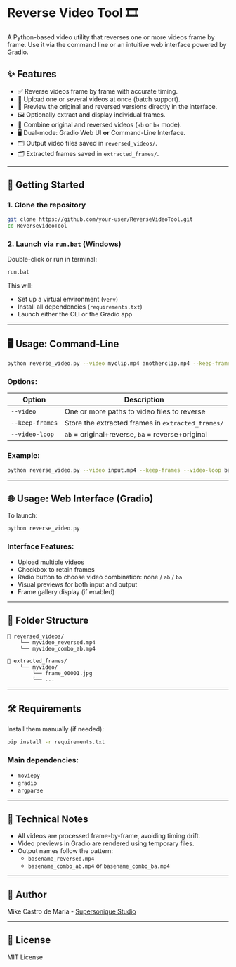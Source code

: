 # Reverse Video Tool 🎞️

A Python-based video utility that reverses one or more videos frame by frame. Use it via the command line or an intuitive web interface powered by Gradio.

## ✨ Features

- ✅ Reverse videos frame by frame with accurate timing.
- 📂 Upload one or several videos at once (batch support).
- 🎥 Preview the original and reversed versions directly in the interface.
- 🖼️ Optionally extract and display individual frames.
- 🔁 Combine original and reversed videos (`ab` or `ba` mode).
- 🖥️ Dual-mode: Gradio Web UI **or** Command-Line Interface.
- 🗂️ Output video files saved in `reversed_videos/`.
- 🗂️ Extracted frames saved in `extracted_frames/`.

---

## 🚀 Getting Started

### 1. Clone the repository

```bash
git clone https://github.com/your-user/ReverseVideoTool.git
cd ReverseVideoTool
```

### 2. Launch via `run.bat` (Windows)

Double-click or run in terminal:

```bat
run.bat
```

This will:
- Set up a virtual environment (`venv`)
- Install all dependencies (`requirements.txt`)
- Launch either the CLI or the Gradio app

---

## 🖥️ Usage: Command-Line

```bash
python reverse_video.py --video myclip.mp4 anotherclip.mp4 --keep-frames --video-loop ab
```

### Options:

| Option              | Description                                              |
|---------------------|----------------------------------------------------------|
| `--video`           | One or more paths to video files to reverse              |
| `--keep-frames`     | Store the extracted frames in `extracted_frames/`        |
| `--video-loop`      | `ab` = original+reverse, `ba` = reverse+original         |

### Example:

```bash
python reverse_video.py --video input.mp4 --keep-frames --video-loop ba
```

---

## 🌐 Usage: Web Interface (Gradio)

To launch:

```bash
python reverse_video.py
```

### Interface Features:
- Upload multiple videos
- Checkbox to retain frames
- Radio button to choose video combination: none / `ab` / `ba`
- Visual previews for both input and output
- Frame gallery display (if enabled)

---

## 📁 Folder Structure

```text
📂 reversed_videos/
    └── myvideo_reversed.mp4
    └── myvideo_combo_ab.mp4

📂 extracted_frames/
    └── myvideo/
        └── frame_00001.jpg
        └── ...
```

---

## 🛠 Requirements

Install them manually (if needed):

```bash
pip install -r requirements.txt
```

### Main dependencies:

- `moviepy`
- `gradio`
- `argparse`

---

## 🤖 Technical Notes

- All videos are processed frame-by-frame, avoiding timing drift.
- Video previews in Gradio are rendered using temporary files.
- Output names follow the pattern:
  - `basename_reversed.mp4`
  - `basename_combo_ab.mp4` or `basename_combo_ba.mp4`

---

## 🧠 Author

Mike Castro de Maria - [Supersonique Studio](https://supersonique.studio)

---

## 📜 License

MIT License
